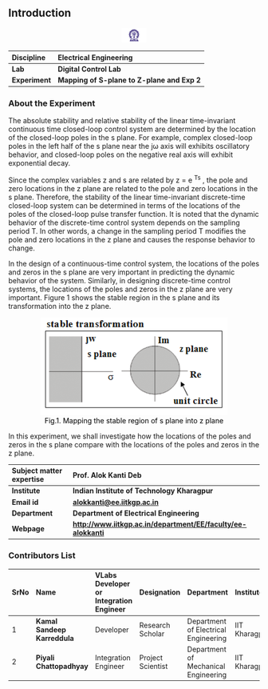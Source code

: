 ## Introduction

<div align="center">
<img src="experiment/images/iitkgp.png" width="10%">
</div>

<b>Discipline | <b>Electrical Engineering 
:--|:--|
<b> Lab | <b> Digital Control Lab
<b> Experiment|     <b> Mapping of S-plane to Z-plane and Exp 2

### About the Experiment 

The absolute stability and relative stability of the linear time-invariant continuous time closed-loop control system are determined by the location of the closed-loop poles in the s plane.
For example, complex closed-loop poles in the left half of the s plane near the j&omega; axis will exhibits oscillatory behavior, and closed-loop poles on the negative real axis will exhibit exponential decay.


Since the complex variables z and s are related by z = e <sup>Ts</sup> , the pole and zero locations in the z plane are related to the pole and zero locations in the s plane.
Therefore, the stability of the linear time-invariant discrete-time closed-loop system can be determined in terms of the locations of the poles of the closed-loop pulse transfer function.
It is noted that the dynamic behavior of the discrete-time control system depends on the sampling period T. In other words, a change in the sampling period T modifies the pole and zero locations in the z plane and causes the response behavior to change.


In the design of a continuous-time control system, the locations of the poles and zeros in the s plane are very important in predicting the dynamic behavior of the system.
Similarly, in designing discrete-time control systems, the locations of the poles and zeros in the z plane are very important. Figure 1 shows the stable region in the s plane and its transformation into the z plane.

<div align="center">
<img class="img-fluid"  src="experiment/images/ST_sz.png" alt="">

<figcaption style="color:black"> Fig.1. Mapping the stable region of s plane into z plane </figcaption>
</div>

In this experiment, we shall investigate how the locations of the poles and zeros in the s plane compare with the locations of the poles and zeros in the z plane.
		

	

<b>Subject matter expertise | <b> **Prof. Alok Kanti Deb**
:--|:--|
<b> Institute | <b>  **Indian Institute of Technology Kharagpur**
<b> Email id|     <b>  **alokkanti@ee.iitkgp.ac.in**
<b> Department |  **Department of Electrical Engineering**
<b>Webpage| <b> http://www.iitkgp.ac.in/department/EE/faculty/ee-alokkanti

### Contributors List

SrNo | Name | VLabs Developer or Integration Engineer | Designation | Department| Institute
:--|:--|:--|:--|:--|:--|
1 | **Kamal Sandeep Karreddula** | Developer | Research Scholar | Department of Electrical Engineering | IIT Kharagpur | 
2 | **Piyali Chattopadhyay** | Integration Engineer | Project Scientist | Department of Mechanical Engineering | IIT Kharagpur |


<script id="MathJax-script" async src="https://cdn.jsdelivr.net/npm/mathjax@3/es5/tex-mml-chtml.js"></script>